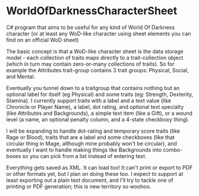 # WorldOfDarknessCharacterSheet
C# program that aims to be useful for any kind of World Of Darkness character 
(or at least any WoD-like character using sheet elements you can find on an official WoD sheet)

The basic concept is that a WoD-like character sheet is the data storage model - each collection 
of traits maps directly to a trait-collection object (which in turn may contain zero-or-many collections of traits).
So for example the Attributes trait-group contains 3 trait groups: Physical, Social, and Mental.

Eventually you tunnel down to a traitgroup that contains nothing but an optional label for itself (eg Physical) 
and some traits (eg: Strength, Dexterity, Stamina). I currently support traits with a label and a text value 
(like Chronicle or Player Name), a label, dot rating, and optional text specialty (like Attributes and Backgrounds),
a simple text item (like a Gift), or a wound level (a name, an optional penalty column, and a 4-state checkboxy thing).

I will be expanding to handle dot-rating and temporary score traits (like Rage or Blood), traits that are a label
and some checkboxes (like that circular thing in Mage, although mine probably won't be circular), and eventually I
want to handle making things like Backgrounds into combo-boxes so you can pick from a list instead of entering text.

Everything gets saved as XML. It can load too! It can't print or export to PDF or other formats yet, but I plan on 
doing these too. I expect to support at least exporting out a plain text document, and I'll try to tackle one of 
printing or PDF generation; this is new territory so woohoo.
